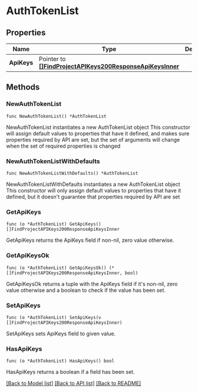 # AuthTokenList

## Properties

Name | Type | Description | Notes
------------ | ------------- | ------------- | -------------
**ApiKeys** | Pointer to [**[]FindProjectAPIKeys200ResponseApiKeysInner**](FindProjectAPIKeys200ResponseApiKeysInner.md) |  | [optional] 

## Methods

### NewAuthTokenList

`func NewAuthTokenList() *AuthTokenList`

NewAuthTokenList instantiates a new AuthTokenList object
This constructor will assign default values to properties that have it defined,
and makes sure properties required by API are set, but the set of arguments
will change when the set of required properties is changed

### NewAuthTokenListWithDefaults

`func NewAuthTokenListWithDefaults() *AuthTokenList`

NewAuthTokenListWithDefaults instantiates a new AuthTokenList object
This constructor will only assign default values to properties that have it defined,
but it doesn't guarantee that properties required by API are set

### GetApiKeys

`func (o *AuthTokenList) GetApiKeys() []FindProjectAPIKeys200ResponseApiKeysInner`

GetApiKeys returns the ApiKeys field if non-nil, zero value otherwise.

### GetApiKeysOk

`func (o *AuthTokenList) GetApiKeysOk() (*[]FindProjectAPIKeys200ResponseApiKeysInner, bool)`

GetApiKeysOk returns a tuple with the ApiKeys field if it's non-nil, zero value otherwise
and a boolean to check if the value has been set.

### SetApiKeys

`func (o *AuthTokenList) SetApiKeys(v []FindProjectAPIKeys200ResponseApiKeysInner)`

SetApiKeys sets ApiKeys field to given value.

### HasApiKeys

`func (o *AuthTokenList) HasApiKeys() bool`

HasApiKeys returns a boolean if a field has been set.


[[Back to Model list]](../README.md#documentation-for-models) [[Back to API list]](../README.md#documentation-for-api-endpoints) [[Back to README]](../README.md)



